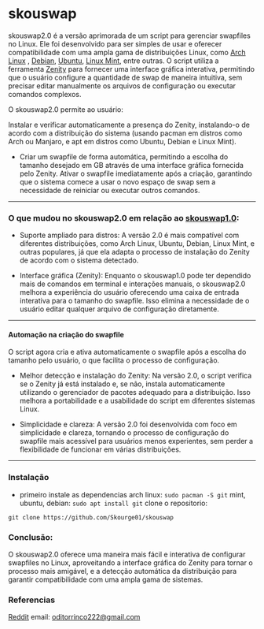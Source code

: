 # skouswap

skouswap2.0 é a versão aprimorada de um script para gerenciar swapfiles no Linux. Ele foi desenvolvido para ser simples de usar e oferecer compatibilidade com uma ampla gama de distribuições Linux, como [Arch Linux](https://archlinux.org/) , [Debian](https://www.debian.org/index.pt.html), [Ubuntu](https://ubuntu.com/download), [Linux Mint](https://linuxmint.com/), entre outras. O script utiliza a ferramenta [Zenity](https://github.com/GNOME/zenity) para fornecer uma interface gráfica interativa, permitindo que o usuário configure a quantidade de swap de maneira intuitiva, sem precisar editar manualmente os arquivos de configuração ou executar comandos complexos.

O skouswap2.0 permite ao usuário:

  Instalar e verificar automaticamente a presença do Zenity, instalando-o de acordo com a distribuição do sistema (usando pacman em distros como Arch ou Manjaro, e apt em distros como Ubuntu, Debian e Linux Mint).
  - Criar um swapfile de forma automática, permitindo a escolha do tamanho desejado em GB através de uma interface gráfica fornecida pelo Zenity.
    Ativar o swapfile imediatamente após a criação, garantindo que o sistema comece a usar o novo espaço de swap sem a necessidade de reiniciar ou executar outros comandos.
- - - 
### O que mudou no skouswap2.0 em relação ao [skouswap1.0](https://github.com/Skourge01/skouswap1.0):

  - Suporte ampliado para distros: A versão 2.0 é mais compatível com diferentes distribuições, como Arch Linux, Ubuntu, Debian, Linux Mint, e outras populares, já que ela adapta o processo de instalação do Zenity de acordo com o sistema detectado.

   -  Interface gráfica (Zenity): Enquanto o skouswap1.0 pode ter dependido mais de comandos em terminal e interações manuais, o skouswap2.0 melhora a experiência do usuário oferecendo uma caixa de entrada interativa para o tamanho do swapfile. Isso elimina a necessidade de o usuário editar qualquer arquivo de configuração diretamente.
- - - 
  #### Automação na criação do swapfile
   O script agora cria e ativa automaticamente o swapfile após a escolha do tamanho pelo usuário, o que facilita o processo de configuração.

  -   Melhor detecção e instalação do Zenity: Na versão 2.0, o script verifica se o Zenity já está instalado e, se não, instala automaticamente utilizando o gerenciador de pacotes adequado para a distribuição. Isso melhora a portabilidade e a usabilidade do script em diferentes sistemas Linux.

   -  Simplicidade e clareza: A versão 2.0 foi desenvolvida com foco em simplicidade e clareza, tornando o processo de configuração do swapfile mais acessível para usuários menos experientes, sem perder a flexibilidade de funcionar em várias distribuições.
- - - 
### Instalação  
 - primeiro instale as dependencias
   arch linux: `sudo pacman -S git`
   mint, ubuntu, debian: `sudo apt install git`
clone o repositorio:
```
git clone https://github.com/Skourge01/skouswap
```
### Conclusão:

O skouswap2.0 oferece uma maneira mais fácil e interativa de configurar swapfiles no Linux, aproveitando a interface gráfica do Zenity para tornar o processo mais amigável, e a detecção automática da distribuição para garantir compatibilidade com uma ampla gama de sistemas.





### Referencias 
[Reddit](https://www.reddit.com/user/Vast-Echo805/)
email: oditorrinco222@gmail.com
